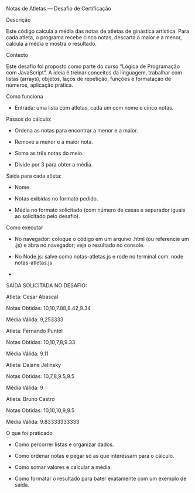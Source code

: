 Notas de Atletas — Desafio de Certificação

Descrição

Este código calcula a média das notas de atletas de ginástica artística. 
Para cada atleta, o programa recebe cinco notas, descarta a maior e a menor, calcula a média e mostra o resultado.

Contexto

Este desafio foi proposto como parte do curso “Lógica de Programação com JavaScript”. A ideia é treinar conceitos da linguagem, trabalhar com listas (arrays), objetos, laços de repetição, funções e formatação de números, aplicação prática.

Como funciona

* Entrada: uma lista com atletas, cada um com nome e cinco notas.

Passos do cálculo:

* Ordena as notas para encontrar a menor e a maior.

* Remove a menor e a maior nota.

* Soma as três notas do meio.

* Divide por 3 para obter a média.


Saída para cada atleta:

* Nome.

* Notas exibidas no formato pedido.

* Média no formato solicitado (com número de casas e separador iguais ao solicitado pelo desafio).

Como executar

* No navegador: coloque o código em um arquivo .html (ou referencie um .js) e abra no navegador; veja o resultado no console.

* No Node.js: salve como notas-atletas.js e rode no terminal com: node notas-atletas.js
* 

SAÍDA SOLICITADA NO DESAFIO:

Atleta: Cesar Abascal

Notas Obtidas: 10,10,7.88,8.42,9.34

Média Válida: 9,253333


Atleta: Fernando Puntel

Notas Obtidas: 10,10,7,8,9.33

Média Válida: 9.11


Atleta: Daiane Jelinsky

Notas Obtidas: 10,7,8,9.5,9.5

Média Válida: 9


Atleta: Bruno Castro

Notas Obtidas: 10,10,10,9,9.5

Média Válida: 9.83333333333


O que foi praticado

* Como percorrer listas e organizar dados.

* Como ordenar notas e pegar só as que interessam para o cálculo.

* Como somar valores e calcular a média.

* Como formatar o resultado para bater exatamente com um exemplo de saída.
